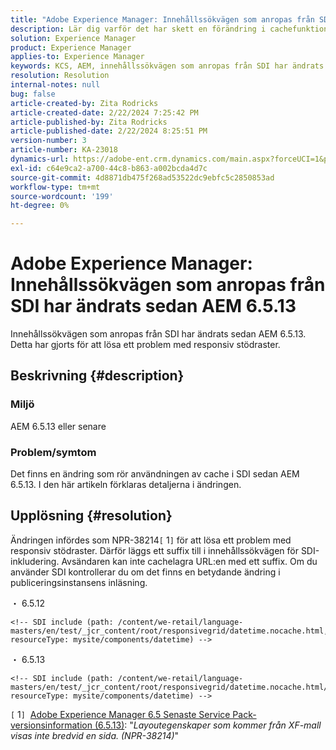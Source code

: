 ```yaml
---
title: "Adobe Experience Manager: Innehållssökvägen som anropas från SDI har ändrats sedan AEM 6.5.13"
description: Lär dig varför det har skett en förändring i cachefunktionen i SDI sedan AEM 6.5.13.
solution: Experience Manager
product: Experience Manager
applies-to: Experience Manager
keywords: KCS, AEM, innehållssökvägen som anropas från SDI har ändrats sedan AEM 6.5.13
resolution: Resolution
internal-notes: null
bug: false
article-created-by: Zita Rodricks
article-created-date: 2/22/2024 7:25:42 PM
article-published-by: Zita Rodricks
article-published-date: 2/22/2024 8:25:51 PM
version-number: 3
article-number: KA-23018
dynamics-url: https://adobe-ent.crm.dynamics.com/main.aspx?forceUCI=1&pagetype=entityrecord&etn=knowledgearticle&id=64c15a26-b8d1-ee11-9079-6045bd0061cb
exl-id: c64e9ca2-a700-44c8-b863-a002bcda4d7c
source-git-commit: 4d8871db475f268ad53522dc9ebfc5c2850853ad
workflow-type: tm+mt
source-wordcount: '199'
ht-degree: 0%

---
```


# Adobe Experience Manager: Innehållssökvägen som anropas från SDI har ändrats sedan AEM 6.5.13


Innehållssökvägen som anropas från SDI har ändrats sedan AEM 6.5.13. Detta har gjorts för att lösa ett problem med responsiv stödraster.

## Beskrivning {#description}


### <b>Miljö</b>

AEM 6.5.13 eller senare

### Problem/symtom

Det finns en ändring som rör användningen av cache i SDI sedan AEM 6.5.13. I den här artikeln förklaras detaljerna i ändringen.


## Upplösning {#resolution}


Ändringen infördes som NPR-38214`[` 1`]`  för att lösa ett problem med responsiv stödraster. Därför läggs ett suffix till i innehållssökvägen för SDI-inkludering. Avsändaren kan inte cachelagra URL:en med ett suffix. Om du använder SDI kontrollerar du om det finns en betydande ändring i publiceringsinstansens inläsning.

・ 6.5.12




```
<!-- SDI include (path: /content/we-retail/language-masters/en/test/_jcr_content/root/responsivegrid/datetime.nocache.html, resourceType: mysite/components/datetime) -->
```




・ 6.5.13




```
<!-- SDI include (path: /content/we-retail/language-masters/en/test/_jcr_content/root/responsivegrid/datetime.nocache.html/mysite/components/datetime, resourceType: mysite/components/datetime) -->
```




`[` 1`]`  [Adobe Experience Manager 6.5 Senaste Service Pack-versionsinformation (6.5.13)](https://experienceleague.adobe.com/docs/experience-manager-65/content/release-notes/service-pack/6-5-13.html): &quot;*Layoutegenskaper som kommer från XF-mall visas inte bredvid en sida. (NPR-38214)*&quot;
